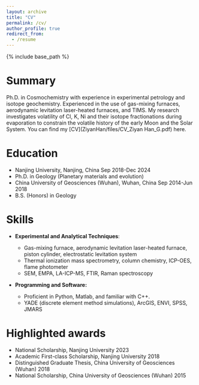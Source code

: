 ```yaml
---
layout: archive
title: "CV"
permalink: /cv/
author_profile: true
redirect_from:
  - /resume
---
```


{% include base_path %}

Summary
=====
Ph.D. in Cosmochemistry with experience in experimental petrology and isotope geochemistry.
Experienced in the use of gas-mixing furnaces, aerodynamic levitation laser-heated furnaces, and TIMS.
My research investigates volatility of Cl, K, Ni and their isotope fractionations during evaporation to constrain the volatile history of the early Moon and the Solar System. 
You can find my [CV](ZiyanHan/files/CV_Ziyan Han_G.pdf) here.

Education
======
* Nanjing University, Nanjing, China							              		Sep 2018-Dec 2024
* Ph.D. in Geology (Planetary materials and evolution)
* China University of Geosciences (Wuhan), Wuhan, China			    		Sep 2014-Jun 2018
* B.S. (Honors) in Geology

  
Skills
======
* **Experimental and Analytical Techniques**:
  *	Gas-mixing furnace, aerodynamic levitation laser-heated furnace, piston cylinder, electrostatic levitation system
  * Thermal ionization mass spectrometry, column chemistry, ICP-OES, flame photometer
  *  SEM, EMPA, LA-ICP-MS, FTIR, Raman spectroscopy

* **Programming and Software:**
  *	Proficient in Python, Matlab, and familiar with C++.
  *	YADE (discrete element method simulations), ArcGIS, ENVI, SPSS, JMARS

Highlighted awards
======
* National Scholarship, Nanjing University 	 				                      2023
* Academic First-class Scholarship, Nanjing University 										2018
*	Distinguished Graduate Thesis, China University of Geosciences (Wuhan)	2018
*	National Scholarship, China University of Geosciences (Wuhan) 					2015

  

